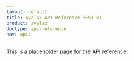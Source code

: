 ```yaml
---
layout: default
title: AvaTax API Reference REST v1
product: avaTax
doctype: api-reference
nav: apis
---
```


This is a placeholder page for the API reference.
